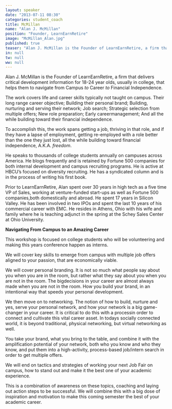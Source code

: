 ```yaml
---
layout: speaker
date: "2013-07-11 08:30"
categories: student_coach
title: McMillan
name: "Alan J. McMillan"
position: "Founder, LearnEarnRetire"
image: "McMillan_Alan.jpg"
published: true
teaser: "Alan J. McMillan is the Founder of LearnEarnRetire, a firm that delivers critical development information for 18-24 year olds, usually in college"
in: null
tw: null
ww: null
---
```

Alan J. McMillan is the Founder of LearnEarnRetire, a firm that delivers critical development information for 18-24 year olds, usually in college, that helps them to navigate from Campus _to_ Career _to_ Financial Independence.

The work covers life and career skills typically not taught on campus. Their long range career objective; Building their personal brand; Building, nurturing and serving their network; Job search; Strategic selection from multiple offers; New role preparation; Early careermanagement; And all the while building toward their financial independence.

To accomplish this, the work spans getting a job, thriving in that role, and if they have a lapse of employment, getting re-employed with a role better than the one they just lost, all the while building toward financial independence, A.K.A. _freedom_.

He speaks to thousands of college students annually on campuses across America. He blogs frequently and is retained by Fortune 500 companies for both internal development and campus recruiting programs.  He is active at HBCU’s focused on diversity recruiting.  He has a syndicated column and is in the process of writing his first book.

Prior to LearnEarnRetire, Alan spent over 30 years in high tech as a five time VP of Sales, working at venture-funded start-ups as well as Fortune 500 companies,both domestically and abroad. He spent 17 years in Silicon Valley. He has been involved in two IPOs and spent the last 10 years of his commercial career with EMC.  He resides in Athens, Ohio with his wife and family where he is teaching adjunct in the spring at the Schey Sales Center at Ohio University.

**Navigating From Campus to an Amazing Career**

This workshop is focused on college students who will be volunteering and making this years conference happen as interns.

We will cover key skills to emerge from campus with multiple job offers aligned to your passion, that are economically viable.  

We will cover personal branding. It is not so much what people say about you when you are in the room, but rather what they say about you when you are not in the room. The bigdecisions in your career are almost always made when you are not in the room.  How you build your brand, in an intentional way that speeds your personal development.

We then move on to networking. The notion of how to build, nurture and yes, serve your personal network, and how your network is a big game-changer in your career. It is critical to do this with a processin order to connect and cultivate this vital career asset. In todays socially connected world, it is beyond traditional, physical networking, but virtual networking as well.

You take your brand, what you bring to the table, and combine it with the amplification potential of your network, both who you know and who they know, and put them into a high-activity, process-based job/intern search in order to get multiple offers.

We will end on tactics and strategies of working your next Job Fair on campus, how to stand out and make it the best one of your academic experience. 

This is a combination of awareness on these topics, coaching and laying out action steps to be successful. We will combine this with a big dose of inspiration and motivation to make this coming semester the best of your academic career.